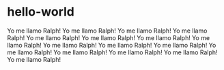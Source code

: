 # hello-world

Yo me llamo Ralph!
Yo me llamo Ralph!
Yo me llamo Ralph!
Yo me llamo Ralph!
Yo me llamo Ralph!
Yo me llamo Ralph!
Yo me llamo Ralph!
Yo me llamo Ralph!
Yo me llamo Ralph!
Yo me llamo Ralph!
Yo me llamo Ralph!
Yo me llamo Ralph!
Yo me llamo Ralph!
Yo me llamo Ralph!
Yo me llamo Ralph!
Yo me llamo Ralph!
